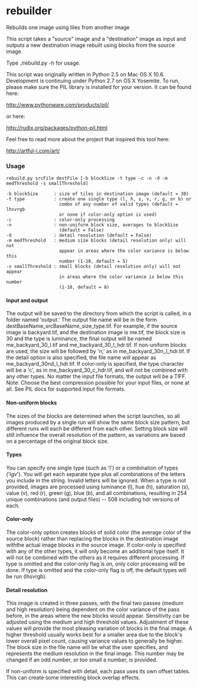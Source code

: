 # rebuilder
Rebuilds one image using tiles from another image

This script takes a "source" image and a "destination" image as input and outputs a new destination image rebuilt using blocks from the source image. 

Type ./rebuild.py -h for usage.

This script was originally written in Python 2.5 on Mac OS X 10.6. Development is continuing under Python 2.7 on 
OS X Yosemite. To run, please make sure the PIL library is installed for your version. It can be found here:

http://www.pythonware.com/products/pil/

or here:

http://rudix.org/packages/python-pil.html

Feel free to read more about the project that inspired this tool here:

http://artful-i.com/art/

### Usage

    rebuild.py srcFile destFile [-b blockSize -t type -c -n -d -m medThreshold -s smallThreshold]
                                 
    -b blockSize      : size of tiles in destination image (default = 30)
    -t type           : create one single type (l, h, s, v, r, g, or b) or 
                        combo of any number of valid types (default = lhsvrgb
                        or none if color-only option is used)
    -c                : color-only processing
    -n                : non-uniform block size, averages to blockSize 
                        (default = False)
    -d                : detail resolution (default = False)
    -m medThreshold   : medium size blocks (detail resolution only) will not
                        appear in areas where the color variance is below this
                        number (1-10, default = 5)
    -s smallThreshold : small blocks (detail resolution only) will not appear 
                        in areas where the color variance is below this number 
                        (1-10, default = 8)
                       
#### Input and output
The output will be saved to the directory from which the script is called, in a folder named 'output.' The output file name will be in the form destBaseName_srcBaseName_size_type.tif. For example, if the source image is backyard.tif, and the destination image is me.tif, the block size is 30 and the type is luminance, the final output will be named me_backyard_30_l.tif and me_backyard_30_l_hdr.tif. If non-uniform blocks are used, the size will be followed by 'n,' as in me_backyard_30n_l_hdr.tif. If the detail option is also specified, the file name will appear as me_backyard_30nd_l_hdr.tif. If color-only is specified, the type character will be a 'c', as in me_backyard_30_c_hdr.tif, and will not be combined with any other types. No matter the input file formats, the output will be a TIFF. Note: Choose the best compression possible for your input files, or none at all. See PIL docs for supported input file formats.

#### Non-uniform blocks
The sizes of the blocks are determined when the script launches, so all images produced by a single run will show the same block size pattern, but different runs will each be different from each other. Setting block size will still influence the overall resolution of the pattern, as variations are based on a percentage of the original block size.

#### Types
You can specify one single type (such as 'l') or a combination of types ('lgv'). You will get each separate type plus all combinations of the letters you include in the string. Invalid letters will be ignored. When a type is not provided, images are processed using luminance (l), hue (h), saturation (s), value (v), red (r), green (g), blue (b), and all combinations, resulting in 254 unique combinations (and output files) -- 508 including hdr versions of each.

#### Color-only
The color-only option creates blocks of solid color (the average color of the source block) rather than replacing the blocks in the destination image withthe actual image blocks in the source image. If color-only is specified with any of the other types, it will only become an additional type itself. It will not be combined with the others as it requires different processing. If type is omitted and the color-only flag is on, only color processing will be done. If type is omitted and the color-only flag is off, the default types will be run (lhsvrgb).

#### Detail resolution
This image is created in three passes, with the final two passes (medium and high resolution) being dependent on the color variance of the pass before, in the areas where the new blocks would appear. Sensitivity can be adjusted using the medium and high threshold values. Adjustment of these values will provide the most pleasing variation of blocks in the final image. A higher threshold usually works best for a smaller area due to the block's lower overall pixel count, causing variance values to generally be higher. The block size in the file name will be what the user specifies, and represents the medium resolution in the final image. This number may be changed if an odd number, or too small a number, is provided.

If non-uniform is specified with detail, each pass uses its own offset tables. This can create some interesting block overlap effects.
